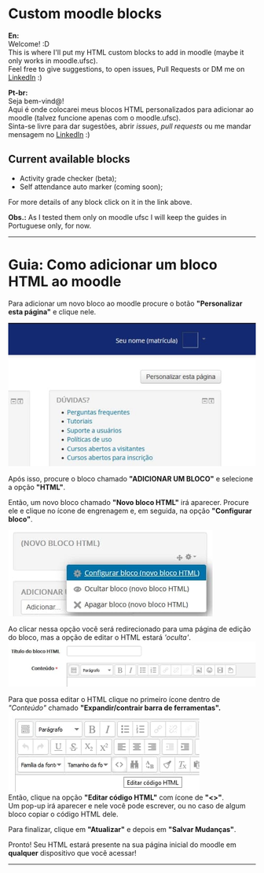 # Custom moodle blocks

**En:**  
Welcome! :D  
This is where I'll put my HTML custom blocks to add in moodle (maybe it only works in moodle.ufsc).  
Feel free to give suggestions, to open issues, Pull Requests or DM me on [LinkedIn](https://www.linkedin.com/in/lucas-verdade-godoy) :)

**Pt-br:**  
Seja bem-vind@!  
Aqui é onde colocarei meus blocos HTML personalizados para adicionar ao moodle (talvez funcione apenas com o moodle.ufsc).  
Sinta-se livre para dar sugestões, abrir _issues_, _pull requests_ ou me mandar mensagem no [LinkedIn](https://www.linkedin.com/in/lucas-verdade-godoy) :)

## Current available blocks
- Activity grade checker (beta);
- Self attendance auto marker (coming soon);

For more details of any block click on it in the link above.   

**Obs.:** As I tested them only on moodle ufsc I will keep the guides in Portuguese only, for now.
<hr/>

<div id="addhtmlblock">

# Guia: Como adicionar um bloco HTML ao moodle

Para adicionar um novo bloco ao moodle procure o botão **"Personalizar esta página"** e clique nele. 

![botão de personalizar página do moodle](https://github.com/LucasVerdade/moodle-activity-grade-checker/blob/develop/docs/customize_moodle.jpg?raw=true)   


Após isso, procure o bloco chamado __"ADICIONAR UM BLOCO"__ e selecione a opção __"HTML"__.  

Então, um novo bloco chamado __"Novo bloco HTML"__ irá aparecer. Procure ele e clique no ícone de engrenagem e, em seguida, na opção __"Configurar bloco"__.  
  
![Adicionar e editar novo bloco](https://github.com/LucasVerdade/moodle-activity-grade-checker/blob/develop/docs/edit_new_block.jpg?raw=true)   

Ao clicar nessa opção você será redirecionado para uma página de edição do bloco, mas a opção de editar o HTML estará _'oculta'_.  
![Editor padrão](https://github.com/LucasVerdade/moodle-activity-grade-checker/blob/develop/docs/default_editor_options.jpg?raw=true)  
  

Para que possa editar o HTML clique no primeiro ícone dentro de _"Conteúdo"_ chamado **"Expandir/contrair barra de ferramentas".**  
![Opções avançadas do editor](https://github.com/LucasVerdade/moodle-activity-grade-checker/blob/develop/docs/more_editor_options.jpg?raw=true)   
Então, clique na opção **"Editar código HTML"** com ícone de **"<>"**.  
Um pop-up irá aparecer e nele você pode escrever, ou no caso de algum bloco copiar o código HTML dele.  

Para finalizar, clique em **"Atualizar"** e depois em **"Salvar Mudanças"**.  

Pronto! Seu HTML estará presente na sua página inicial do moodle em **qualquer** dispositivo que você acessar!  
</div>
<hr/>  
